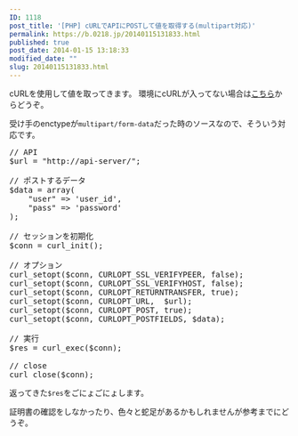 ```yaml
---
ID: 1118
post_title: '[PHP] cURLでAPIにPOSTして値を取得する(multipart対応)'
permalink: https://b.0218.jp/20140115131833.html
published: true
post_date: 2014-01-15 13:18:33
modified_date: ""
slug: 20140115131833.html
---
```

cURLを使用して値を取ってきます。
環境にcURLが入ってない場合は<a href="http://jp2.php.net/manual/ja/curl.installation.php">こちら</a>からどうぞ。

受け手のenctypeが<code>multipart/form-data</code>だった時のソースなので、そういう対応です。
<!--more-->
<pre class="prettyprint linenums lang-php">// API
$url = "http://api-server/";

// ポストするデータ
$data = array(
	"user" => 'user_id',
	"pass" => 'password'
);

// セッションを初期化
$conn = curl_init();

// オプション
curl_setopt($conn, CURLOPT_SSL_VERIFYPEER, false);
curl_setopt($conn, CURLOPT_SSL_VERIFYHOST, false);
curl_setopt($conn, CURLOPT_RETURNTRANSFER, true);
curl_setopt($conn, CURLOPT_URL,  $url);
curl_setopt($conn, CURLOPT_POST, true);
curl_setopt($conn, CURLOPT_POSTFIELDS, $data);

// 実行
$res = curl_exec($conn);

// close
curl_close($conn);</pre>
返ってきた<code>$res</code>をごにょごにょします。

証明書の確認をしなかったり、色々と蛇足があるかもしれませんが参考までにどうぞ。
